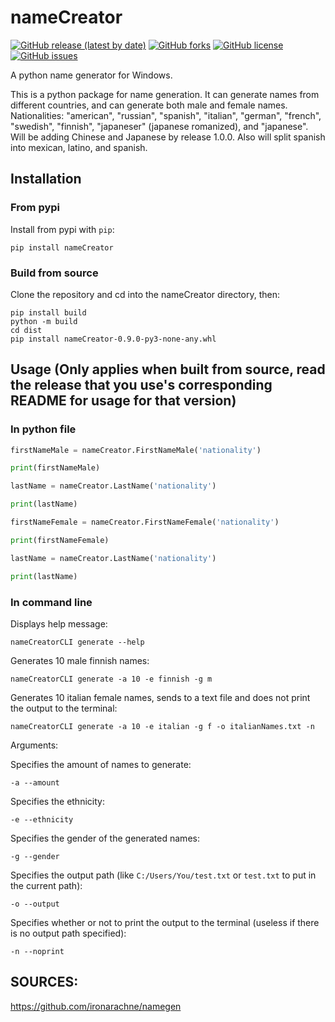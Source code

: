 # nameCreator
[![GitHub release (latest by date)](https://img.shields.io/github/v/release/JHudd435/nameCreator?style=for-the-badge)](https://github.com/JHudd435/nameCreator/releases/)
[![GitHub forks](https://img.shields.io/github/forks/JHudd435/nameCreator?style=for-the-badge)](https://github.com/JHudd435/nameCreator/network/members)
[![GitHub license](https://img.shields.io/github/license/JHudd435/nameCreator?style=for-the-badge)](https://github.com/JHudd435/nameCreator/blob/main/LICENSE)
[![GitHub issues](https://img.shields.io/github/issues/JHudd435/nameCreator?style=for-the-badge)](https://github.com/JHudd435/nameCreator/issues)

A python name generator for Windows.

This is a python package for name generation. It can generate names from different countries, and can generate both male and female names.
Nationalities: "american", "russian", "spanish", "italian", "german", "french", "swedish", "finnish", "japaneser" (japanese romanized), and "japanese". Will be adding Chinese and Japanese by release 1.0.0. Also will split spanish into mexican, latino, and spanish.

## Installation

### From pypi
Install from pypi with `pip`:
```shell
pip install nameCreator
```

### Build from source 
Clone the repository and cd into the nameCreator directory, then:

```shell
pip install build
python -m build
cd dist
pip install nameCreator-0.9.0-py3-none-any.whl
```

## Usage (Only applies when built from source, read the release that you use's corresponding README for usage for that version)

### In python file
```python
firstNameMale = nameCreator.FirstNameMale('nationality')

print(firstNameMale)

lastName = nameCreator.LastName('nationality')

print(lastName)

firstNameFemale = nameCreator.FirstNameFemale('nationality')

print(firstNameFemale)

lastName = nameCreator.LastName('nationality')

print(lastName)
```

### In command line

Displays help message:

```shell
nameCreatorCLI generate --help
```

Generates 10 male finnish names:

```shell
nameCreatorCLI generate -a 10 -e finnish -g m
```

Generates 10 italian female names, sends to a text file and does not print the output to the terminal:

```shell
nameCreatorCLI generate -a 10 -e italian -g f -o italianNames.txt -n
```

Arguments:

Specifies the amount of names to generate:

```shell
-a --amount
```

Specifies the ethnicity:

```shell
-e --ethnicity
```

Specifies the gender of the generated names:

```shell
-g --gender
```

Specifies the output path (like `C:/Users/You/test.txt` or `test.txt` to put in the current path):

```shell
-o --output
```

Specifies whether or not to print the output to the terminal (useless if there is no output path specified):

```shell
-n --noprint
```

## SOURCES:
https://github.com/ironarachne/namegen